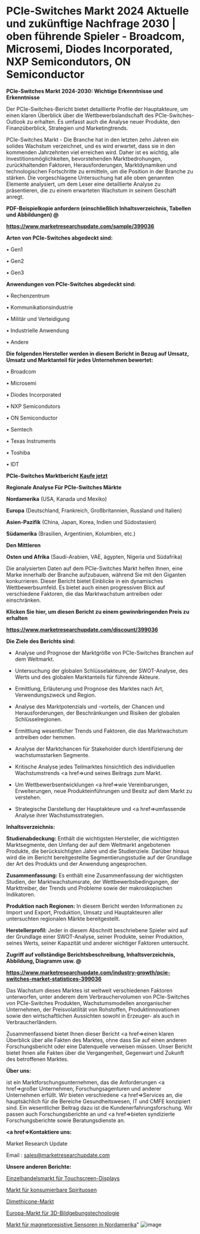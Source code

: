 # PCIe-Switches Markt 2024 Aktuelle und zukünftige Nachfrage 2030 | oben führende Spieler - Broadcom, Microsemi, Diodes Incorporated, NXP Semicondutors, ON Semiconductor

<strong>PCIe-Switches Markt 2024-2030: Wichtige Erkenntnisse und Erkenntnisse</strong>

Der PCIe-Switches-Bericht bietet detaillierte Profile der Hauptakteure, um einen klaren Überblick über die Wettbewerbslandschaft des PCIe-Switches-Outlook zu erhalten. Es umfasst auch die Analyse neuer Produkte, den Finanzüberblick, Strategien und Marketingtrends.

PCIe-Switches Markt - Die Branche hat in den letzten zehn Jahren ein solides Wachstum verzeichnet, und es wird erwartet, dass sie in den kommenden Jahrzehnten viel erreichen wird. Daher ist es wichtig, alle Investitionsmöglichkeiten, bevorstehenden Marktbedrohungen, zurückhaltenden Faktoren, Herausforderungen, Marktdynamiken und technologischen Fortschritte zu ermitteln, um die Position in der Branche zu stärken. Die vorgeschlagene Untersuchung hat alle oben genannten Elemente analysiert, um dem Leser eine detaillierte Analyse zu präsentieren, die zu einem erwarteten Wachstum in seinem Geschäft anregt.



<strong><b>PDF-Beispielkopie anfordern (einschließlich Inhaltsverzeichnis, Tabellen und Abbildungen) @ </b></strong>

<strong><a href=https://www.marketresearchupdate.com/sample/399036>

<strong>https://www.marketresearchupdate.com/sample/399036</u></a></strong></strong>



<strong>Arten von PCIe-Switches abgedeckt sind:</strong>

• Gen1

• Gen2

• Gen3



<strong>Anwendungen von PCIe-Switches abgedeckt sind:</strong>

• Rechenzentrum

• Kommunikationsindustrie

• Militär und Verteidigung

• Industrielle Anwendung

• Andere



<strong>Die folgenden Hersteller werden in diesem Bericht in Bezug auf Umsatz, Umsatz und Marktanteil für jedes Unternehmen bewertet:</strong>

• Broadcom

• Microsemi

• Diodes Incorporated

• NXP Semicondutors

• ON Semiconductor

• Semtech

• Texas Instruments

• Toshiba

• IDT



<strong>PCIe-Switches Marktbericht <a href=https://www.marketresearchupdate.com/buynow/399036>Kaufe jetzt</a></strong>



<strong>Regionale Analyse Für PCIe-Switches Märkte</strong>



<strong>Nordamerika</strong> (USA, Kanada und Mexiko)



<strong>Europa</strong> (Deutschland, Frankreich, Großbritannien, Russland und Italien)



<strong>Asien-Pazifik</strong> (China, Japan, Korea, Indien und Südostasien)



<strong>Südamerika</strong> (Brasilien, Argentinien, Kolumbien, etc.)



<strong>Den Mittleren</strong> 

<strong>Osten und Afrika</strong> (Saudi-Arabien, VAE, ägypten, Nigeria und Südafrika)

Die analysierten Daten auf dem PCIe-Switches Markt helfen Ihnen, eine Marke innerhalb der Branche aufzubauen, während Sie mit den Giganten konkurrieren. Dieser Bericht bietet Einblicke in ein dynamisches Wettbewerbsumfeld. Es bietet auch einen progressiven Blick auf verschiedene Faktoren, die das Marktwachstum antreiben oder einschränken.



<strong>Klicken Sie hier, um diesen Bericht zu einem gewinnbringenden Preis zu erhalten
</strong>

<strong><a href=https://www.marketresearchupdate.com/discount/399036>https://www.marketresearchupdate.com/discount/399036</b></u></strong></a>



<strong>Die Ziele des Berichts sind:</strong>

- Analyse und Prognose der Marktgröße von PCIe-Switches Branchen auf dem Weltmarkt.

- Untersuchung der globalen Schlüsselakteure, der SWOT-Analyse, des Werts und des globalen Marktanteils für führende Akteure.

- Ermittlung, Erläuterung und Prognose des Marktes nach Art, Verwendungszweck und Region.

- Analyse des Marktpotenzials und -vorteils, der Chancen und Herausforderungen, der Beschränkungen und Risiken der globalen Schlüsselregionen.

- Ermittlung wesentlicher Trends und Faktoren, die das Marktwachstum antreiben oder hemmen.

- Analyse der Marktchancen für Stakeholder durch Identifizierung der wachstumsstarken Segmente.

- Kritische Analyse jedes Teilmarktes hinsichtlich des individuellen Wachstumstrends <a href=>und</a> seines Beitrags zum Markt.

- Um Wettbewerbsentwicklungen <a href=>wie</a> Vereinbarungen, Erweiterungen, neue Produkteinführungen und Besitz auf dem Markt zu verstehen.

- Strategische Darstellung der Hauptakteure und <a href=>umfas</a>sende Analyse ihrer Wachstumsstrategien.



<strong>Inhaltsverzeichnis:</strong>



<strong>Studienabdeckung:</strong> Enthält die wichtigsten Hersteller, die wichtigsten Marktsegmente, den Umfang der auf dem Weltmarkt angebotenen Produkte, die berücksichtigten Jahre und die Studienziele. Darüber hinaus wird die im Bericht bereitgestellte Segmentierungsstudie auf der Grundlage der Art des Produkts und der Anwendung angesprochen.



<strong>Zusammenfassung:</strong> Es enthält eine Zusammenfassung der wichtigsten Studien, der Marktwachstumsrate, der Wettbewerbsbedingungen, der Markttreiber, der Trends und Probleme sowie der makroskopischen Indikatoren.



<strong>Produktion nach Regionen:</strong> In diesem Bericht werden Informationen zu Import und Export, Produktion, Umsatz und Hauptakteuren aller untersuchten regionalen Märkte bereitgestellt.



<strong>Herstellerprofil:</strong> Jeder in diesem Abschnitt beschriebene Spieler wird auf der Grundlage einer SWOT-Analyse, seiner Produkte, seiner Produktion, seines Werts, seiner Kapazität und anderer wichtiger Faktoren untersucht.



<strong><b>Zugriff auf vollständige Berichtsbeschreibung, Inhaltsverzeichnis, Abbildung, Diagramm usw. @ </b></strong>

<strong><a href=https://www.marketresearchupdate.com/industry-growth/pcie-switches-market-statistices-399036>https://www.marketresearchupdate.com/industry-growth/pcie-switches-market-statistices-399036</a></strong>

Das Wachstum dieses Marktes ist weltweit verschiedenen Faktoren unterworfen, unter anderem dem Verbrauchervolumen von PCIe-Switches von PCIe-Switches Produkten, Wachstumsmodellen anorganischer Unternehmen, der Preisvolatilität von Rohstoffen, Produktinnovationen sowie den wirtschaftlichen Aussichten sowohl in Erzeuger- als auch in Verbraucherländern.

Zusammenfassend bietet Ihnen dieser Bericht <a href=>einen</a> klaren Überblick über alle Fakten des Marktes, ohne dass Sie auf einen anderen Forschungsbericht oder eine Datenquelle verweisen müssen. Unser Bericht bietet Ihnen alle Fakten über die Vergangenheit, Gegenwart und Zukunft des betroffenen Marktes.



<strong>Über uns:</strong>

 ist ein Marktforschungsunternehmen, das die Anforderungen <a href=>großer</a> Unternehmen, Forschungsagenturen und anderer Unternehmen erfüllt. Wir bieten verschiedene <a href=>Services</a> an, die hauptsächlich für die Bereiche Gesundheitswesen, IT und CMFE konzipiert sind. Ein wesentlicher Beitrag dazu ist die Kundenerfahrungsforschung. Wir passen auch Forschungsberichte an und <a href=>bieten</a> syndizierte Forschungsberichte sowie Beratungsdienste an.



<strong><a href=>Kontaktiere uns:</a></strong>

Market Research Update

Email : sales@marketresearchupdate.com



<strong>Unsere anderen Berichte:</strong>

<a href=https://www.linkedin.com/pulse/retail-touch-screen-display-market-opportunities-stay>Einzelhandelsmarkt für Touchscreen-Displays</a>

<a href=https://www.linkedin.com/pulse/consumable-spirits-market-analysis-segment-region-growth>Markt für konsumierbare Spirituosen</a>

<a href=https://www.linkedin.com/pulse/dimethicone-market-analysis-segment-region-growth>Dimethicone-Markt</a>

<a href=https://www.linkedin.com/pulse/europe-3d-imaging-technology-market-2023-2030>Europa-Markt für 3D-Bildgebungstechnologie</a>

<a href=https://www.linkedin.com/pulse/north-america-magnetoresistive-sensors-market-overview>Markt für magnetoresistive Sensoren in Nordamerika</a>"
![image](https://github.com/RushikeshRI/news24analysis/assets/164026548/42158829-cf79-456e-aad6-b7dea6fb35a1)
